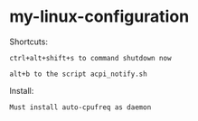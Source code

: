 # my-linux-configuration

Shortcuts:

    ctrl+alt+shift+s to command shutdown now

    alt+b to the script acpi_notify.sh

Install:

    Must install auto-cpufreq as daemon
